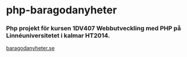 # php-baragodanyheter
### Php projekt för kursen 1DV407 Webbutveckling med PHP på Linnéuniversitetet i kalmar HT2014.
[baragodanyheter.se](http://www.baragodanyheter.se)
